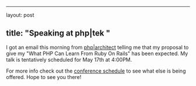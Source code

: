 <hr />

<p>layout: post</p>

<h2>title: "Speaking at php|tek "</h2>

<p>I got an email this morning from <a href="http://www.phparch.com">php|architect</a> telling me that my proposal to give my "What PHP Can Learn From Ruby On Rails" has been expected.  My talk is tentatively scheduled for May 17th at 4:00PM.</p>

<p>
For more info check out the <a href="http://hades.phparch.com/ceres/public/tek/page/index.php/schedule">conference schedule</a> to see what else is being offered.  Hope to see you there!
</p>
